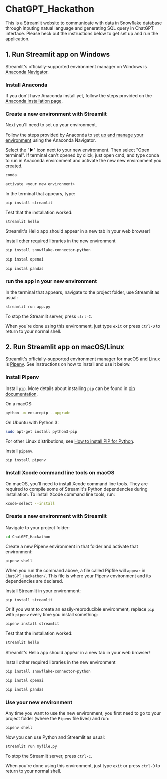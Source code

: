 # ChatGPT_Hackathon

This is a Streamlit website to communicate with data in Snowflake database through inputing natual language and generating SQL query in ChatGPT interface.
Please heck out the instructions below to get set up and run the application.



## 1. Run Streamlit app on Windows
Streamlit's officially-supported environment manager on Windows is [Anaconda Navigator](https://docs.anaconda.com/navigator/).


### Install Anaconda
If you don't have Anaconda install yet, follow the steps provided on the [Anaconda installation page](https://docs.anaconda.com/anaconda/install/windows/).


### Create a new environment with Streamlit
Next you'll need to set up your environment.

Follow the steps provided by Anaconda to [set up and manage your environment](https://docs.anaconda.com/navigator/getting-started/#managing-environments) using the Anaconda Navigator.

Select the "▶" icon next to your new environment. Then select "Open terminal". If terminal can't opened by click, just open cmd, and type conda to run in Anaconda environment and activate the new new environment you created.
```sh
conda
```
```sh
activate <your new environment>
```

In the terminal that appears, type:
```sh
pip install streamlit
```

Test that the installation worked:
```sh
streamlit hello
```
Streamlit's Hello app should appear in a new tab in your web browser!

Install other required libraries in the new environment
```sh
pip install snowflake-connector-python
```
```sh
pip instal openai
```
```sh
pip instal pandas
```


### run the app in your new environment
In the terminal that appears, navigate to the project folder, use Streamlit as usual:
```sh
streamlit run app.py
```
To stop the Streamlit server, press `ctrl-C`.

When you're done using this environment, just type `exit` or press `ctrl-D` to return to your normal shell.





## 2. Run Streamlit app on macOS/Linux
Streamlit's officially-supported environment manager for macOS and Linux is [Pipenv](https://pypi.org/project/pipenv/). See instructions on how to install and use it below.


### Install Pipenv
Install `pip`. More details about installing `pip` can be found in [pip documentation](https://pip.pypa.io/en/stable/installation/#supported-methods).

On a macOS:
```sh
python -m ensurepip --upgrade
```

On Ubuntu with Python 3:
```sh
sudo apt-get install python3-pip
```

For other Linux distributions, see [How to install PIP for Python](https://www.makeuseof.com/tag/install-pip-for-python/).

Install `pipenv`.
```sh
pip install pipenv
```


### Install Xcode command line tools on macOS
On macOS, you'll need to install Xcode command line tools. They are required to compile some of Streamlit's Python dependencies during installation. To 
install Xcode command line tools, run:
```sh
xcode-select --install
```


### Create a new environment with Streamlit
Navigate to your project folder:
```sh
cd ChatGPT_Hackathon
```

Create a new Pipenv environment in that folder and activate that environment:
```sh
pipenv shell
```
When you run the command above, a file called Pipfile will `appear` in `ChatGPT_Hackathon/`. This file is where your Pipenv environment and its dependencies are declared.

Install Streamlit in your environment:
```sh
pip install streamlit
```
Or if you want to create an easily-reproducible environment, replace `pip` with `pipenv` every time you install something:
```sh
pipenv install streamlit
```

Test that the installation worked:
```sh
streamlit hello
```
Streamlit's Hello app should appear in a new tab in your web browser!

Install other required libraries in the new environment
```sh
pip install snowflake-connector-python
```
```sh
pip instal openai
```
```sh
pip instal pandas
```



### Use your new environment
Any time you want to use the new environment, you first need to go to your project folder (where the `Pipenv` file lives) and run:
```sh
pipenv shell
```

Now you can use Python and Streamlit as usual:
```sh
streamlit run myfile.py
```
To stop the Streamlit server, press `ctrl-C`.

When you're done using this environment, just type `exit` or press `ctrl-D` to return to your normal shell.
